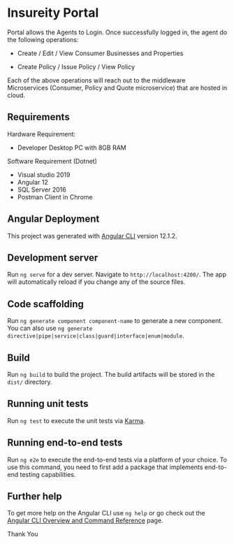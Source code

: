 # Insureity Portal

Portal allows the Agents to Login. Once successfully logged in, the agent do the following operations: 

* Create / Edit / View Consumer Businesses and Properties 

* Create Policy / Issue Policy / View Policy 

Each of the above operations will reach out to the middleware Microservices (Consumer, Policy and Quote microservice) that are hosted in cloud. 

## Requirements

Hardware Requirement: 

* Developer Desktop PC with 8GB RAM 

Software Requirement (Dotnet) 

* Visual studio 2019
* Angular 12
* SQL Server 2016
* Postman Client in Chrome 

## Angular Deployment

This project was generated with [Angular CLI](https://github.com/angular/angular-cli) version 12.1.2.

## Development server

Run `ng serve` for a dev server. Navigate to `http://localhost:4200/`. The app will automatically reload if you change any of the source files.

## Code scaffolding

Run `ng generate component component-name` to generate a new component. You can also use `ng generate directive|pipe|service|class|guard|interface|enum|module`.

## Build

Run `ng build` to build the project. The build artifacts will be stored in the `dist/` directory.

## Running unit tests

Run `ng test` to execute the unit tests via [Karma](https://karma-runner.github.io).

## Running end-to-end tests

Run `ng e2e` to execute the end-to-end tests via a platform of your choice. To use this command, you need to first add a package that implements end-to-end testing capabilities.

## Further help

To get more help on the Angular CLI use `ng help` or go check out the [Angular CLI Overview and Command Reference](https://angular.io/cli) page.

Thank You
